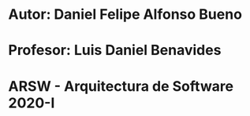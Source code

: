 # Autor: Daniel Felipe Alfonso Bueno
# Profesor: Luis Daniel Benavides
# ARSW - Arquitectura de Software 2020-I 

